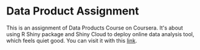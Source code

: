 # Data Product Assignment
This is an assignment of Data Products Course on Coursera. 
It's about using R Shiny package and Shiny Cloud to deploy online data analysis tool, which feels quiet good.
You can visit it with this [link](https://zexd.shinyapps.io/DataProductAssignment/).
